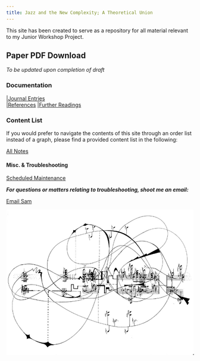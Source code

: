 ```yaml
---
title: Jazz and the New Complexity; A Theoretical Union
---
```


This site has been created to serve as a repository for all material relevant to my Junior Workshop Project. 

## Paper PDF Download
*To be updated upon completion of draft*

### Documentation

[|Journal Entries](/notes/vault/entries.md)  
[|References](/notes/vault/references.md)
[|Further Readings](/notes/vault/further-readings.md)

### Content List

If you would prefer to navigate the contents of this site through an order list instead of a graph, please find a provided content list in the following:

[All Notes](/notes/vault)

#### Misc. & Troubleshooting

[Scheduled Maintenance](/notes/vault/maintenance.md)

__*For questions or matters relating to troubleshooting, shoot me an email:*__

[Email Sam](mailto:samuel.meltzer23@calhoun.org)


![complexity](notes/images/complexity.png) 

